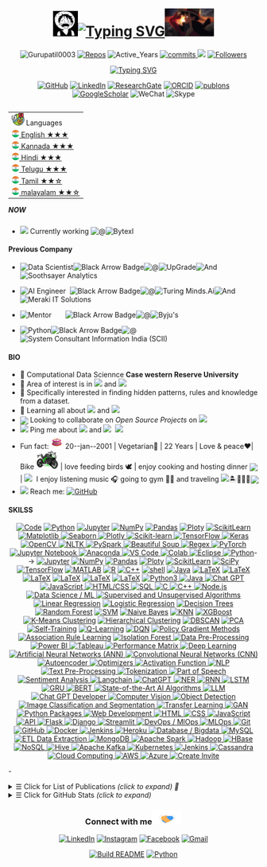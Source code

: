 <h1 align="center"> <img src="https://github.com/Gurupatil0003/Gurupatil0003/blob/main/de061af8b29c72b745e3fd3f5e16d4ab%20(1).png" width="50"/><a href="https://git.io/typing-svg"><a href="https://git.io/typing-svg"><img src="https://readme-typing-svg.demolab.com?font=Pacifico&size=26&pause=1000&random=false&width=435&lines=%22Koukai+sezu+ni+jinsei+o+ikiru+hitsuyou+ga+arimasu.%22" alt="Typing SVG" /></a><img src="https://github.com/Gurupatil0003/Gurupatil0003/blob/main/luffy-wano%20(1).gif" width="99"/></h1> 


<p align="center">  
<img src="https://komarev.com/ghpvc/?username=Gurupatil0003" alt="Gurupatil0003"/>       
<a href="https://github.com/Gurupatil0003?tab=repositories" target="_blank"><img src="https://badges.pufler.dev/repos/Gurupatil0003" alt="Repos"/></a>    
<img src="https://badges.pufler.dev/years/Gurupatil0003" alt="Active_Years"/>
    <a href="https://github.com/Gurupatil0003/Gurupatil0003" target="_blank"><img src="https://badges.pufler.dev/commits/monthly/Gurupatil0003&logoColor=white"" alt="commits"/>
    <a href="https://github.com/Gurupatil0003/pulse" alt="Activity"><img src="https://img.shields.io/github/commit-activity/m/Gurupatil0003/Gurupatil003" /></a>
    <a href="https://github.com/Gurupatil0003?tab=followers"><img alt="Followers" src="https://img.shields.io/github/followers/Gurupatil0003?color=4C1&logo=github"></a>
   <!-- <a href="https://github.com /Gurupatil0003/Gurupatil003" target="_blank"><img alt="Profile_Update" src="https://img.shields.io/github/last-commit/Gurupatil0003/Gurupatil003?label=Profile%20update&style=fflat-square">-->
    </a>
<!---<a href="https://github.com/Gurupatil0003" target="_blank"><img alt="Gurupatil0003" src="https://badges.pufler.dev/visits/Gurupatil0003/Gurupatil0003?logo=GitHub&label=visits&color=success&logoColor=white&style=flat-square"/></a>--1>
    <!---<img src="https://badges.pufler.dev/gists/Gurupatil0003" alt="Gurupatil0003"/>-->
    
</p>


<p align="center">
<a href="https://git.io/typing-svg"><img src="https://readme-typing-svg.demolab.com?font=Pacifico&size=30&pause=1000&random=false&width=435&lines=Konnichiwa+I'm+Guru+Patil++;3%2B+Years+Experience+As+a;Data+Scientist+and+AI+Developer" alt="Typing SVG" /></a></p>

</p>


<p align="center"> 
    <a href="https://github.com/Gurupatil0003" target="_blank"><img alt="GitHub" src="https://img.shields.io/badge/-@Gurupatil0003-181717?style=flat-square&logo=GitHub&logoColor=white"></a>
    <a href="https://www.linkedin.com/in/guranna-gouda-039870228/" target="_blank"><img alt="LinkedIn" src="https://img.shields.io/badge/-Guranna Gouda-0077B5?style=flat-square&logo=Linkedin&logoColor=white"></a>
    <a href="https://www.researchgate.net/profile/Guranna Gouda" target="_blank"><img alt="ResearchGate" src="https://img.shields.io/badge/-Guranna&#8208;Gouda-00CCBB?style=flat-square&logo=ResearchGate&logoColor=white"></a>
    <a href="https://orcid.org/0000-0002-7596-407X" target="_blank"><img alt="ORCID" src="https://img.shields.io/badge/-Guranna Gouda0000&#8208;0002&#8208;7596&#8208;407X-A6CE39?style=flat-square&logo=ORCID&logoColor=white"></a>
    <a href="https://github.com/Gurupatil0003" target="_blank"><img alt="publons" src="https://img.shields.io/badge/-Guranna Gouda-336699?style=flat-square&logo=PUBLONS&logoColor=white"></a>
    <a href="https://scholar.google.com/citations?user=Gurupatil003&hl=en" target="_blank"><img alt="GoogleScholar" src="https://img.shields.io/badge/-Guranna Gouda-4885ED?style=flat-square&logo=Google-Scholar&logoColor=white"></a>
    <img alt="WeChat" src="https://img.shields.io/badge/-Gurupatil0003-4C1?style=flat-square&logo=wechat&logoColor=white"></a>
    <img alt="Skype" src="https://img.shields.io/badge/Gurupatil0003-blue?flat-square&logo=skype&logoColor=white"></a>
     <!--<a href="https://scholar.google.com/citations?user=TV396CYAAAAJ&hl=en" target="_blank"><img alt="Portfolio" src="https://img.shields.io/badge/-portfolio-%23?colorB=orange&style=flat-square&logo=&logoColor=white"></a>-->
    <!--<a href="https://milaan9.github.io/" target="_blank"><img alt="Portfolio" src="https://img.shields.io/badge/portfolio-web-%23.svg?colorB=orange&style=flat&&logo=&logoColor=white%22"></a>-->
    <!--<img alt="WeChat" src="https://img.shields.io/static/v1?label=WeChat&message=milaanparmar9&color=7BB32E&logo=wechat"/>-->
    <!--<img alt="QQ" src="https://img.shields.io/badge/QQ -3086215265-0099ff?style=fflat-square&labelColor=FFD43B"></a>-->
    <!--<img alt="mobile" src="https://img.shields.io/badge/📱 -+8613756537093-white?style=fflat-square&labelColor=white"></a>-->
    <!--<a href="https://wa.me/+79041599690" target="_blank"><img alt="WhatssApp" src="https://img.shields.io/badge/WhatsApp-%25D366.svg?&style=flat-square&logo=whatsapp&logoColor=white"></a>-->

</p> 

<table align="right">
    <tr><td><img src="https://github.com/Gurupatil0003/Gurupatil0003/blob/main/3898082.svg" width="25"> Languages</a></td></tr>
    <tr><td><a href="README.md"><img src="https://github.com/Gurupatil0003/Gurupatil0003/blob/main/3909444.png" height="15"> English ★★★</a></td></tr>
    <tr><td><a href="README_pt.md"><img src="https://github.com/Gurupatil0003/Gurupatil0003/blob/main/3909444.png" height="15"> Kannada ★★★</a></td></tr>
    <tr><td><a href="README_pt.md"><img src="https://github.com/Gurupatil0003/Gurupatil0003/blob/main/3909444.png" height="15"> Hindi ★★★</a></td></tr>
    <tr><td><a href="README_pt.md"><img src="https://github.com/Gurupatil0003/Gurupatil0003/blob/main/3909444.png" height="15"> Telugu ★★★</a></td></tr>
    <tr><td><a href="README_pt.md"><img src="https://github.com/Gurupatil0003/Gurupatil0003/blob/main/3909444.png" height="15"> Tamil ★★☆</a></td></tr>
    <tr><td><a href="README_pt.md"><img src="https://github.com/Gurupatil0003/Gurupatil0003/blob/main/3909444.png" height="15"> malayalam ★★☆</a></td></tr>

</table>


##### NOW
- <img src="https://github.com/TheDudeThatCode/TheDudeThatCode/blob/master/Assets/Developer.gif" width="28"> Currently working <img alt="@" src="https://img.shields.io/badge/@-red?style=flat-square&logoColor=white"><img alt="Bytexl" src="https://img.shields.io/badge/Bytexl-3498DB?style=flat-square"> 

#### Previous Company
- <img alt="Data Scientist" src="https://img.shields.io/badge/-Data%20Scientist-4E4E4E?style=flat-square&logo=data&logoColor=white"><img alt="Black Arrow Badge" src="https://img.shields.io/badge/→-000000?style=flat-square"><img alt="@" src="https://img.shields.io/badge/@-red?style=flat-square&logoColor=white"><img alt="UpGrade" src="https://img.shields.io/badge/UpGrade-3498DB?style=flat-square"><img alt="And" src="https://img.shields.io/badge/And-black?style=flat-square&logoColor=white"><img alt="Soothsayer Analytics" src="https://img.shields.io/badge/-Soothsayer%20Analytics-3498DB?style=flat-square&logo=data&logoColor=white">

- <img alt="AI Engineer" src="https://img.shields.io/badge/-AI%20Engineer-3498DB?style=flat-square&logo=ai&logoColor=white">&nbsp;&nbsp;<img alt="Black Arrow Badge" src="https://img.shields.io/badge/→-000000?style=flat-square"><img alt="@" src="https://img.shields.io/badge/@-red?style=flat-square&logoColor=white"><img alt="Turing Minds.Ai" src="https://img.shields.io/badge/-Turing%20Minds.Ai-4DB6AC?style=flat-square&logo=ai&logoColor=white"><img alt="And" src="https://img.shields.io/badge/And-black?style=flat-square&logoColor=white"><img alt="Meraki IT Solutions" src="https://img.shields.io/badge/Meraki%20IT%20Solutions-3498DB?style=flat-square"> 

- <img alt="Mentor" src="https://img.shields.io/badge/Mentor-yellow?style=flat-square">&nbsp;&nbsp;&nbsp;&nbsp;&nbsp;&nbsp;&nbsp;<img alt="Black Arrow Badge" src="https://img.shields.io/badge/→-000000?style=flat-square"><img alt="@" src="https://img.shields.io/badge/@-red?style=flat-square&logoColor=white"><img alt="Byju's" src="https://img.shields.io/badge/Byju's-3498DB?style=flat-square"></a>

- <img alt="Python" src="https://img.shields.io/badge/Full_Stack_Python_Developer-Red?style=flat-square"><img alt="Black Arrow Badge" src="https://img.shields.io/badge/→-red?style=flat-square"><img alt="@" src="https://img.shields.io/badge/@-red?style=flat-square&logoColor=white"><img alt="System Consultant Information India (SCII)" src="https://img.shields.io/badge/System_Consultant_Information_India_(SCII)-red?style=flat-square">


#### BIO

- 🏢 Computational Data Sciennce **Case western Reserve University**
- 🔭 Area of interest is in <img src="https://img.shields.io/badge/Pattern Recognition-green"> and <img src="https://img.shields.io/badge/Anomaly Identification-red">
- 🎯 Specifically interested in finding hidden patterns, rules and knowledge from a dataset.
- 🌱 Learning all about <img src="https://img.shields.io/badge/Artificial Intelligence-brown"> and <img src="https://img.shields.io/badge/Cyber Security-008080">
- <img align ='center' width ='27' src='https://media.giphy.com/media/LnQjpWaON8nhr21vNW/giphy.gif'> Looking to collaborate on *Open Source Projects* on <img src="https://img.shields.io/badge/Machine Learning-blue">
- <img src="https://github.com/SP-XD/SP-XD/blob/main/images/message.gif?raw=true" width="25"/> Ping me about <img src="https://img.shields.io/badge/Data Mining-yellow"> and <img src="https://img.shields.io/badge/Data Visualization-purple">
&nbsp;<img src="https://github.com/SP-XD/SP-XD/blob/main/images/lightning.gif?raw=true" width="12"/>&nbsp;&nbsp;
- Fun fact: <img src="https://github.com/Mouneshgouda/Mouneshgouda/blob/main/1307b8153968f6e9ce1020db5bab41e7.gif" width="25"/> 20--jan--2001 | Vegetarian🌿 | 22 Years | Love & peace❤️| Bike <img src="https://github.com/Gurupatil0003/Gurupatil0003/blob/main/Motorcycle-Bike.png" width="45"/>
 | love feeding birds 🕊 | enjoy cooking and hosting dinner <img align ='center' width ='20' src='https://media2.giphy.com/media/UQDSBzfyiBKvgFcSTw/giphy.gif?cid=ecf05e47p3cd513axbek3f56ti3jzizq8hincw20jauyyfyw&rid=giphy.gif'> |
 <img src="https://emojis.slackmojis.com/emojis/images/1621024394/39092/cat-roll.gif?1621024394" width="20" />&nbsp; I enjoy listening music 🎧 going to gym 🏋️‍♂️  and traveling <img src="https://media.giphy.com/media/VgCDAzcKvsR6OM0uWg/giphy.gif" width="30">🏝️🗻🌄🗿<img align ='center' width ='20' src="https://github.com/TheDudeThatCode/TheDudeThatCode/blob/master/Assets/Earth.gif" width="18">
- <img src="https://github.com/SP-XD/SP-XD/blob/main/images/letterbox.gif?raw=true" width="25"/> Reach me: <a href="mailto:gurupatil327@gmail.com" target="_blank"><img alt="GitHub" src="https://img.shields.io/badge/-gurupatil327@gmail.com-c14438?style=flat-square&logo=Gmail&logoColor=white"></a>


#### SKILSS

<p align="center">
    <a href="https://github.com/Gurupatil0003?tab=repositories" target="_blank"><img alt="Code" src="https://img.shields.io/badge/-code-000000?style=flat-square&logo=Plex&logoColor=white"></a>
    <a href="https://github.com/Gurupatil0003?tab=repositories&language=python" target="_blank"><img alt="Python" src="https://img.shields.io/badge/Python-FFD43B?style=flat-square&logo=python&logoColor=darkgreen"></a>
    <!--<a href="https://github.com/milaan9?tab=repositories&language=python" target="_blank"><img alt="Python" src="https://img.shields.io/badge/Python-★★★-lightgrey?style=flat-square&labelColor=FFD43B&logo=python&logoColor=darkgreen"></a>-->
    <a href="https://github.com/Gurupatil0003?tab=repositories&language=Jupyter Notebook" target="_blank"><img alt="Jupyter" src="https://img.shields.io/badge/Jupyter-F37626.svg?&style=flat-square&logo=Jupyter&logoColor=white"></a>
    <a href="https://github.com/Mouneshgouda" target="_blank"><img alt="NumPy" src="https://img.shields.io/badge/Numpy-777BB4?style=flat-square&logo=numpy&logoColor=white"></a>
    <a href="https://github.com/Gurupatil0003/10_Python_Pandas_Module" target="_blank"><img alt="Pandas" src="https://img.shields.io/badge/Pandas-2C2D72?style=flat-square&logo=pandas&logoColor=white"></a>
    <a href="https://github.com/Gurupatil0003/11_Python_Matplotlib_Module" target="_blank"><img alt="Ploty" src="https://img.shields.io/badge/Plotly-%233F4F75?style=flat-square&logo=plotly&logoColor=white"></a>
    <a href="https://github.com/Gurupatil0003/Python_Decision_Tree_and_Random_Forest" target="_blank"><img alt="ScikitLearn" src="https://img.shields.io/badge/scikit_learn-F7931E?style=flat-square&logo=scikit-learn&logoColor=white"></a>

<!-- Example for Matplotlib -->
<a href="https://github.com/Gurupatil0003" target="_blank">
<img alt="Matplotlib" src="https://img.shields.io/badge/-Matplotlib-11557C?style=flat-square&logo=matplotlib&logoColor=white">
</a>

<!-- Example for Seaborn -->
<a href="https://github.com/Gurupatil0003" target="_blank"> 
<img alt="Seaborn" src="https://img.shields.io/badge/-Seaborn-4EABD1?style=flat-square&logo=seaborn&logoColor=white">
</a>

<!-- Example for Plotly -->
<a href="https://github.com/Gurupatil0003" target="_blank">
<img alt="Plotly" src="https://img.shields.io/badge/-Plotly-3F4F75?style=flat-square&logo=plotly&logoColor=white">
</a>

<!-- Example for Scikit-learn -->
<a href="https://github.com/Gurupatil0003" target="_blank">
<img alt="Scikit-learn" src="https://img.shields.io/badge/-Scikit%20Learn-F7931E?style=flat-square&logo=scikit-learn&logoColor=white">
</a>

<!-- Example for TensorFlow -->
<a href="#" target="_blank">
<img alt="TensorFlow" src="https://img.shields.io/badge/-TensorFlow-FF6F61?style=flat-square&logo=tensorflow&logoColor=white">
</a>

<!-- Example for Keras -->
<a href="https://github.com/Gurupatil0003" target="_blank">
<img alt="Keras" src="https://img.shields.io/badge/-Keras-D00000?style=flat-square&logo=keras&logoColor=white">
</a>

<!-- Example for OpenCV -->
<a href="https://github.com/Gurupatil0003" target="_blank">
<img alt="OpenCV" src="https://img.shields.io/badge/-OpenCV-5C3EE8?style=flat-square&logo=opencv&logoColor=white">
</a>


<!-- Example for NLTK -->
<a href="https://github.com/Gurupatil0003" target="_blank">
<img alt="NLTK" src="https://img.shields.io/badge/-NLTK-4E4E4E?style=flat-square&logo=nltk&logoColor=white">
</a>

<!-- Example for PySpark -->
<a href="https://github.com/Gurupatil0003" target="_blank">
<img alt="PySpark" src="https://img.shields.io/badge/-PySpark-E25A1C?style=flat-square&logo=apache-spark&logoColor=white">
</a>

<!-- Example for Beautiful Soup -->
<a href="https://github.com/Gurupatil0003" target="_blank">
  <img alt="Beautiful Soup" src="https://img.shields.io/badge/-Beautiful%20Soup-4E4E4E?style=flat-square&logo=python&logoColor=white">
</a>

<!-- Example for Regex -->
<a href="https://github.com/Gurupatil0003" target="_blank">
  <img alt="Regex" src="https://img.shields.io/badge/-Regex-4E4E4E?style=flat-square&logo=python&logoColor=white">
</a>

<!-- Example for PyTorch -->
<a href="https://github.com/Gurupatil0003" target="_blank">
  <img alt="PyTorch" src="https://img.shields.io/badge/-PyTorch-EE4C2C?style=flat-square&logo=pytorch&logoColor=white">
</a>

<!-- Example for Jupyter Notebook -->
<a href="https://github.com/Gurupatil0003" target="_blank">
  <img alt="Jupyter Notebook" src="https://img.shields.io/badge/-Jupyter%20Notebook-F37626?style=flat-square&logo=jupyter&logoColor=white">
</a>

<!-- Example for Anaconda -->
<a href="https://github.com/Gurupatil0003" target="_blank">
  <img alt="Anaconda" src="https://img.shields.io/badge/-Anaconda-44A833?style=flat-square&logo=anaconda&logoColor=white">
</a>

<!-- Example for VS Code -->
<a href="https://github.com/Gurupatil0003" target="_blank">
  <img alt="VS Code" src="https://img.shields.io/badge/-VS%20Code-007ACC?style=flat-square&logo=visual%20studio%20code&logoColor=white">
</a>

<!-- Example for Colab -->
<a href="https://github.com/Gurupatil0003" target="_blank">
  <img alt="Colab" src="https://img.shields.io/badge/-Colab-F9AB00?style=flat-square&logo=google%20colab&logoColor=white">
</a>

<!-- Example for Eclipse -->
<a href="https://github.com/Gurupatil0003" target="_blank">
  <img alt="Eclipse" src="https://img.shields.io/badge/-Eclipse-2C3E50?style=flat-square&logo=eclipse&logoColor=white">
</a>
<a href="https://github.com/Gurupatil0003" target="_blank"><img alt="Python" src="https://img.shields.io/badge/Python-★★★-lightgrey?style=flat-square&labelColor=FFD43B&logo=python&logoColor=darkgreen"></a>-->
    <a href="https://github.com/Gurupatil0003?tab=repositories&language=Jupyter Notebook" target="_blank"><img alt="Jupyter" src="https://img.shields.io/badge/Jupyter-F37626.svg?&style=flat-square&logo=Jupyter&logoColor=white"></a>
    <a href="https://github.com/Gurupatil0003" target="_blank"><img alt="NumPy" src="https://img.shields.io/badge/Numpy-777BB4?style=flat-square&logo=numpy&logoColor=white"></a>
    <a href="https://github.com/Gurupatil0003/10_Python_Pandas_Module" target="_blank"><img alt="Pandas" src="https://img.shields.io/badge/Pandas-2C2D72?style=flat-square&logo=pandas&logoColor=white"></a>
    <a href="https://github.com/Gurupatil0003/11_Python_Matplotlib_Module" target="_blank"><img alt="Ploty" src="https://img.shields.io/badge/Plotly-%233F4F75?style=flat-square&logo=plotly&logoColor=white"></a>
    <a href="https://github.com/Gurupatil0003/Python_Decision_Tree_and_Random_Forest" target="_blank"><img alt="ScikitLearn" src="https://img.shields.io/badge/scikit_learn-F7931E?style=flat-square&logo=scikit-learn&logoColor=white"></a>
    <a href="https://github.com/Gurupatil0003/93_Python_Data_Analytics_Projects" target="_blank"><img alt="SciPy" src="https://img.shields.io/badge/SciPy-%230C55A5?style=flat-square&logo=scipy&logoColor=white"></a>
    <a href="https://github.com/Gurupatil0003/93_Python_Data_Analytics_Projects" target="_blank"><img alt="TensorFlow" src="https://img.shields.io/badge/TensorFlow-FF6F00?style=flat-square&logo=TensorFlow&logoColor=white"></a>    
    <a href="https://github.com/Gurupatil0003?tab=repositories&language=matlab" target="_blank"><img alt="MATLAB" src="https://img.shields.io/badge/-MATLAB-fb4f14?style=flat-square&logo=Mathworks&logoColor=white"></a>
    <a href="https://github.com/Gurupatil0003?tab=repositories&language=r" target="_blank"><img alt="R" src="https://img.shields.io/badge/-R-276DC3?style=flat-square&logo=R&logoColor=white"></a>
    <a href="https://github.com/Gurupatil0003?tab=repositories&language=c%2B%2B" target="_blank"><img alt="C++" src="https://img.shields.io/badge/-C%2B%2B-00599C?style=flat-square&logo=C%2B%2B&logoColor=white"></a>
    <a href="https://github.com/Gurupatil0003?tab=repositories&language=shell" target="_blank"><img alt="shell" src="https://img.shields.io/badge/-shell-5391FE?style=flat-square&logo=PowerShell&logoColor=white"></a>   
    <a href="https://github.com/Gurupatil0003?tab=repositories&language=TeX" target="_blank"><img alt="Java" src="https://img.shields.io/badge/-LaTeX-008080?style=flat-square&logo=LaTeX&logoColor=white"></a>
    <a href="https://github.com/Gurupatil0003?tab=repositories&language=TeX" target="_blank"><img alt="LaTeX" src="https://img.shields.io/badge/Hadoop-%232A73CC?style=flat-square&logo=apache-hadoop&logoColor=white"></a>
    <a href="https://github.com/Gurupatil0003?tab=repositories&language=TeX" target="_blank"><img alt="LaTeX" src="https://img.shields.io/badge/Spark-%23E25A1C?style=flat-square&logo=apache-spark&logoColor=white"></a>
    <a href="https://github.com/Gurupatil0003?tab=repositories&language=TeX" target="_blank"><img alt="LaTeX" src="https://img.shields.io/badge/JavaScript-%23323330?style=flat-square&logo=javascript&logoColor=F7DF1E"></a>
    <a href="https://github.com/Gurupatil0003?tab=repositories&language=TeX" target="_blank"><img alt="LaTeX" src="https://img.shields.io/badge/CV-%233776AB?style=flat-square&logo=computer-vision&logoColor=white"></a>
    <a href="https://github.com/Gurupatil0003?tab=repositories&language=TeX" target="_blank"><img alt="LaTeX" src="https://img.shields.io/badge/LSTM-%23FF6F61?style=flat-square&logo=lstm&logoColor=white"></a>
    <a href="https://github.com/Gurupatil0003?tab=repositories&language=TeX" target="_blank"><img alt="LaTeX" src="https://img.shields.io/badge/LLM-%2344BFC8?style=flat-square&logo=llm&logoColor=white"></a>
    <!-- Example for Python3 -->
<a href="https://github.com/Gurupatil0003?tab=repositories&language=python" target="_blank">
  <img alt="Python3" src="https://img.shields.io/badge/-Python3-3776AB?style=flat-square&logo=python&logoColor=white">
</a>

<!-- Example for Java -->
<a href="https://github.com/Gurupatil0003?tab=repositories&language=java" target="_blank">
  <img alt="Java" src="https://img.shields.io/badge/-Java-007396?style=flat-square&logo=java&logoColor=white">
</a>

<!-- Repeat the structure for other technologies and skills -->

<!-- Example for Chat GPT -->
<a href="https://github.com/Gurupatil0003?tab=repositories&language=python" target="_blank">
  <img alt="Chat GPT" src="https://img.shields.io/badge/-Chat%20GPT-4DB6AC?style=flat-square&logo=python&logoColor=white">
</a>

<!-- Example for JavaScript -->
<a href="https://github.com/Gurupatil0003?tab=repositories&language=javascript" target="_blank">
  <img alt="JavaScript" src="https://img.shields.io/badge/-JavaScript-F7DF1E?style=flat-square&logo=javascript&logoColor=black">
</a>

<!-- Example for HTML/CSS -->
<a href="https://github.com/Gurupatil0003?tab=repositories&language=html" target="_blank">
  <img alt="HTML/CSS" src="https://img.shields.io/badge/-HTML%2FCSS-E34F26?style=flat-square&logo=html5&logoColor=white">
</a>

<!-- Example for SQL -->
<a href="https://github.com/Gurupatil0003?tab=repositories&language=sql" target="_blank">
  <img alt="SQL" src="https://img.shields.io/badge/-SQL-4479A1?style=flat-square&logo=postgresql&logoColor=white">
</a>

<!-- Repeat the structure for other technologies and skills -->

<!-- Example for C -->
<a href="https://github.com/Gurupatil0003?tab=repositories&language=c" target="_blank">
  <img alt="C" src="https://img.shields.io/badge/-C-A8B9CC?style=flat-square&logo=c&logoColor=black">
</a>

<!-- Example for C++ -->
<a href="https://github.com/Gurupatil0003?tab=repositories&language=cpp" target="_blank">
  <img alt="C++" src="https://img.shields.io/badge/-C++-00599C?style=flat-square&logo=cplusplus&logoColor=white">
</a>

<!-- Example for Node.js -->
<a href="https://github.com/Gurupatil0003?tab=repositories&language=nodejs" target="_blank">
  <img alt="Node.js" src="https://img.shields.io/badge/-Node.js-339933?style=flat-square&logo=node.js&logoColor=white">
</a>

<!-- Example for Data Science / Machine Learning -->
<a href="#" target="_blank">
  <img alt="Data Science / ML" src="https://img.shields.io/badge/-Data%20Science%20%2F%20ML-3498DB?style=flat-square&logo=python&logoColor=white">
</a>
<!-- Example for Supervised and Unsupervised Algorithms -->
<a href="#" target="_blank">
  <img alt="Supervised and Unsupervised Algorithms" src="https://img.shields.io/badge/-Supervised%20and%20Unsupervised%20Algorithms-4DB6AC?style=flat-square&logo=machine%20learning&logoColor=white">
</a>
<a href="#" target="_blank"><img alt="Linear Regression" src="https://img.shields.io/badge/-Linear%20Regression-3498DB?style=flat-square&logo=python&logoColor=white"></a>
<a href="#" target="_blank"><img alt="Logistic Regression" src="https://img.shields.io/badge/-Logistic%20Regression-4DB6AC?style=flat-square&logo=python&logoColor=white"></a>
<a href="#" target="_blank"><img alt="Decision Trees" src="https://img.shields.io/badge/-Decision%20Trees-2ECC71?style=flat-square&logo=python&logoColor=white"></a>
<a href="#" target="_blank"><img alt="Random Forest" src="https://img.shields.io/badge/-Random%20Forest-27AE60?style=flat-square&logo=python&logoColor=white"></a>
<a href="#" target="_blank"><img alt="SVM" src="https://img.shields.io/badge/-SVM-F39C12?style=flat-square&logo=python&logoColor=white"></a>
<a href="#" target="_blank"><img alt="Naive Bayes" src="https://img.shields.io/badge/-Naive%20Bayes-F7DC6F?style=flat-square&logo=python&logoColor=black"></a>
<a href="#" target="_blank"><img alt="KNN" src="https://img.shields.io/badge/-KNN-884EA0?style=flat-square&logo=python&logoColor=white"></a>
<a href="#" target="_blank"><img alt="XGBoost" src="https://img.shields.io/badge/-XGBoost-6A1B9A?style=flat-square&logo=xgboost&logoColor=white"></a>
<a href="#" target="_blank"><img alt="K-Means Clustering" src="https://img.shields.io/badge/-K--Means%20Clustering-3498DB?style=flat-square&logo=python&logoColor=white"></a>
<a href="#" target="_blank"><img alt="Hierarchical Clustering" src="https://img.shields.io/badge/-Hierarchical%20Clustering-2ECC71?style=flat-square&logo=python&logoColor=white"></a>
<a href="#" target="_blank"><img alt="DBSCAN" src="https://img.shields.io/badge/-DBSCAN-27AE60?style=flat-square&logo=python&logoColor=white"></a>
<a href="#" target="_blank"><img alt="PCA" src="https://img.shields.io/badge/-PCA-F39C12?style=flat-square&logo=python&logoColor=white"></a>
<a href="#" target="_blank"><img alt="Self-Training" src="https://img.shields.io/badge/-Self--Training-6A1B9A?style=flat-square&logo=python&logoColor=white"></a>
<a href="#" target="_blank"><img alt="Q-Learning" src="https://img.shields.io/badge/-Q--Learning-2ECC71?style=flat-square&logo=python&logoColor=white"></a>
<a href="#" target="_blank"><img alt="DQN" src="https://img.shields.io/badge/-DQN-27AE60?style=flat-square&logo=python&logoColor=white"></a>
<a href="#" target="_blank"><img alt="Policy Gradient Methods" src="https://img.shields.io/badge/-Policy%20Gradient%20Methods-F39C12?style=flat-square&logo=python&logoColor=white"></a>
<a href="#" target="_blank"><img alt="Association Rule Learning" src="https://img.shields.io/badge/-Association%20Rule%20Learning-884EA0?style=flat-square&logo=python&logoColor=white"></a>
<a href="#" target="_blank"><img alt="Isolation Forest" src="https://img.shields.io/badge/-Isolation%20Forest-6A1B9A?style=flat-square&logo=python&logoColor=white"></


<!-- Example for Data Pre-Processing -->
<a href="#" target="_blank">
  <img alt="Data Pre-Processing" src="https://img.shields.io/badge/-Data%20Pre%20Processing-3498DB?style=flat-square&logo=data&logoColor=white">
</a>
<!-- Example for Power BI -->
<a href="#" target="_blank">
  <img alt="Power BI" src="https://img.shields.io/badge/-Power%20BI-F2C811?style=flat-square&logo=power-bi&logoColor=black">
</a>
<!-- Example for Tableau -->
<a href="#" target="_blank">
  <img alt="Tableau" src="https://img.shields.io/badge/-Tableau-E97627?style=flat-square&logo=tableau&logoColor=white">
</a>

<!-- Example for Performance Matrix -->
<a href="#" target="_blank">
  <img alt="Performance Matrix" src="https://img.shields.io/badge/-Performance%20Matrix-2C3E50?style=flat-square&logo=performance&logoColor=white">
</a>

<!-- Example for Deep Learning -->
<a href="#" target="_blank">
  <img alt="Deep Learning" src="https://img.shields.io/badge/-Deep%20Learning-FF6F61?style=flat-square&logo=python&logoColor=white">
</a>
<!-- Example for Artificial Neural Networks (ANN) -->
<a href="#" target="_blank">
  <img alt="Artificial Neural Networks (ANN)" src="https://img.shields.io/badge/-ANN-FF6F61?style=flat-square&logo=neural%20network&logoColor=white">
</a>

<!-- Example for Convolutional Neural Networks (CNN) -->
<a href="#" target="_blank">
  <img alt="Convolutional Neural Networks (CNN)" src="https://img.shields.io/badge/-CNN-3498DB?style=flat-square&logo=neural%20network&logoColor=white">
</a>

<!-- Example for Autoencoder -->
<a href="#" target="_blank">
  <img alt="Autoencoder" src="https://img.shields.io/badge/-Autoencoder-2C3E50?style=flat-square&logo=neural%20network&logoColor=white">
</a>

<!-- Example for Optimizers -->
<a href="#" target="_blank">
  <img alt="Optimizers" src="https://img.shields.io/badge/-Optimizers-4DB6AC?style=flat-square&logo=neural%20network&logoColor=white">
</a>

<!-- Example for Activation Function -->
<a href="#" target="_blank">
  <img alt="Activation Function" src="https://img.shields.io/badge/-Activation%20Function-F7DF1E?style=flat-square&logo=neural%20network&logoColor=black">
</a>

<!-- Repeat the structure for the remaining technologies and skills -->

<!-- Example for NLP -->
<a href="#" target="_blank">
  <img alt="NLP" src="https://img.shields.io/badge/-NLP-4DB6AC?style=flat-square&logo=natural%20language%20processing&logoColor=white">
</a>
<!-- Example for Text Pre-Processing -->
<a href="#" target="_blank">
  <img alt="Text Pre-Processing" src="https://img.shields.io/badge/-Text%20Pre%20Processing-3498DB?style=flat-square&logo=nlp&logoColor=white">
</a>

<!-- Example for Tokenization -->
<a href="#" target="_blank">
  <img alt="Tokenization" src="https://img.shields.io/badge/-Tokenization-2C3E50?style=flat-square&logo=nlp&logoColor=white">
</a>

<!-- Example for Part of Speech -->
<a href="#" target="_blank">
  <img alt="Part of Speech" src="https://img.shields.io/badge/-Part%20of%20Speech-4DB6AC?style=flat-square&logo=nlp&logoColor=white">
</a>

<!-- Example for Sentiment Analysis -->
<a href="#" target="_blank">
  <img alt="Sentiment Analysis" src="https://img.shields.io/badge/-Sentiment%20Analysis-F7DC6F?style=flat-square&logo=nlp&logoColor=black">
</a>

<!-- Example for Langchain -->
<a href="#" target="_blank">
  <img alt="Langchain" src="https://img.shields.io/badge/-Langchain-3498DB?style=flat-square&logo=nlp&logoColor=white">
</a>

<!-- Example for ChatGPT -->
<a href="#" target="_blank">
  <img alt="ChatGPT" src="https://img.shields.io/badge/-ChatGPT-3498DB?style=flat-square&logo=nlp&logoColor=white">
</a>

<!-- Example for Named Entity Recognition (NER) -->
<a href="#" target="_blank">
  <img alt="NER" src="https://img.shields.io/badge/-NER-2C3E50?style=flat-square&logo=nlp&logoColor=white">
</a>

<!-- Example for Recurrent Neural Network (RNN) -->
<a href="#" target="_blank">
  <img alt="RNN" src="https://img.shields.io/badge/-RNN-4DB6AC?style=flat-square&logo=neural%20network&logoColor=white">
</a>

<!-- Example for Long Short-Term Memory (LSTM) -->
<a href="#" target="_blank">
  <img alt="LSTM" src="https://img.shields.io/badge/-LSTM-3498DB?style=flat-square&logo=neural%20network&logoColor=white">
</a>

<!-- Example for Gated Recurrent Unit (GRU) -->
<a href="#" target="_blank">
  <img alt="GRU" src="https://img.shields.io/badge/-GRU-2C3E50?style=flat-square&logo=neural%20network&logoColor=white">
</a>

<!-- Example for BERT -->
<a href="#" target="_blank">
  <img alt="BERT" src="https://img.shields.io/badge/-BERT-4DB6AC?style=flat-square&logo=nlp&logoColor=white">
</a>

<!-- Example for State-of-the-Art AI Algorithms -->
<a href="#" target="_blank">
  <img alt="State-of-the-Art AI Algorithms" src="https://img.shields.io/badge/-State%20of%20the%20Art%20AI%20Algorithms-F7DC6F?style=flat-square&logo=nlp&logoColor=black">
</a>

<!-- Example for LLM (Large Language Model) -->
<a href="#" target="_blank">
  <img alt="LLM" src="https://img.shields.io/badge/-LLM-3498DB?style=flat-square&logo=nlp&logoColor=white">
</a>

<!-- Example for Chat GPT Developer -->
<a href="#" target="_blank">
  <img alt="Chat GPT Developer" src="https://img.shields.io/badge/-Chat%20GPT%20Developer-2C3E50?style=flat-square&logo=nlp&logoColor=white">
</a>



<!-- Example for Computer Vision -->
<a href="#" target="_blank">
  <img alt="Computer Vision" src="https://img.shields.io/badge/-Computer%20Vision-2C3E50?style=flat-square&logo=opencv&logoColor=white">
</a>
<!-- Example for Object Detection -->
<a href="#" target="_blank">
  <img alt="Object Detection" src="https://img.shields.io/badge/-Object%20Detection-E74C3C?style=flat-square&logo=computer%20vision&logoColor=white">
</a>

<!-- Example for Image Classification and Segmentation -->
<a href="#" target="_blank">
  <img alt="Image Classification and Segmentation" src="https://img.shields.io/badge/-Image%20Classification%20and%20Segmentation-3498DB?style=flat-square&logo=computer%20vision&logoColor=white">
</a>

<!-- Example for Transfer Learning -->
<a href="#" target="_blank">
  <img alt="Transfer Learning" src="https://img.shields.io/badge/-Transfer%20Learning-2C3E50?style=flat-square&logo=computer%20vision&logoColor=white">
</a>

<!-- Example for Generative Adversarial Networks (GAN) -->
<a href="#" target="_blank">
  <img alt="GAN" src="https://img.shields.io/badge/-GAN-F7DC6F?style=flat-square&logo=computer%20vision&logoColor=black">
</a>

<!-- Repeat the structure for the remaining technologies and skills -->
<!-- Example for Python Packages -->
<a href="#" target="_blank">
  <img alt="Python Packages" src="https://img.shields.io/badge/-Python%20Packages-3776AB?style=flat-square&logo=python&logoColor=white">
</a>

<!-- Example for Web Development -->
<a href="#" target="_blank">
  <img alt="Web Development" src="https://img.shields.io/badge/-Web%20Development-3498DB?style=flat-square&logo=html5&logoColor=white">
</a>
<!-- Example for HTML -->
<a href="#" target="_blank">
  <img alt="HTML" src="https://img.shields.io/badge/-HTML-E34F26?style=flat-square&logo=html5&logoColor=white">
</a>

<!-- Example for CSS -->
<a href="#" target="_blank">
  <img alt="CSS" src="https://img.shields.io/badge/-CSS-1572B6?style=flat-square&logo=css3&logoColor=white">
</a>

<!-- Example for JavaScript -->
<a href="#" target="_blank">
  <img alt="JavaScript" src="https://img.shields.io/badge/-JavaScript-F7DF1E?style=flat-square&logo=javascript&logoColor=black">
</a>
<!-- Example for API -->
<a href="#" target="_blank">
  <img alt="API" src="https://img.shields.io/badge/-API-009688?style=flat-square&logo=api&logoColor=white">
</a>

<!-- Example for Flask -->
<a href="#" target="_blank">
  <img alt="Flask" src="https://img.shields.io/badge/-Flask-000000?style=flat-square&logo=flask&logoColor=white">
</a>

<!-- Example for Django -->
<a href="#" target="_blank">
  <img alt="Django" src="https://img.shields.io/badge/-Django-092E20?style=flat-square&logo=django&logoColor=white">
</a>

<!-- Example for Streamlit -->
<a href="#" target="_blank">
  <img alt="Streamlit" src="https://img.shields.io/badge/-Streamlit-FF4E00?style=flat-square&logo=streamlit&logoColor=white">
</a>

<!-- Example for DevOps and MlOps -->
<a href="#" target="_blank">
  <img alt="DevOps / MlOps" src="https://img.shields.io/badge/-DevOps%20%2F%20MlOps-2C3E50?style=flat-square&logo=devops&logoColor=white">
</a>
<!-- Example for MLOps -->
<a href="#" target="_blank">
  <img alt="MLOps" src="https://img.shields.io/badge/-MLOps-FF6F61?style=flat-square&logo=machine%20learning&logoColor=white">
</a>

<!-- Example for Git -->
<a href="#" target="_blank">
  <img alt="Git" src="https://img.shields.io/badge/-Git-F05032?style=flat-square&logo=git&logoColor=white">
</a>

<!-- Example for GitHub -->
<a href="#" target="_blank">
  <img alt="GitHub" src="https://img.shields.io/badge/-GitHub-181717?style=flat-square&logo=github&logoColor=white">
</a>

<!-- Example for Docker -->
<a href="#" target="_blank">
  <img alt="Docker" src="https://img.shields.io/badge/-Docker-2496ED?style=flat-square&logo=docker&logoColor=white">
</a>

<!-- Example for Jenkins -->
<a href="#" target="_blank">
  <img alt="Jenkins" src="https://img.shields.io/badge/-Jenkins-D24939?style=flat-square&logo=jenkins&logoColor=white">
</a>

<!-- Example for Heroku -->
<a href="#" target="_blank">
  <img alt="Heroku" src="https://img.shields.io/badge/-Heroku-430098?style=flat-square&logo=heroku&logoColor=white">
</a>

<!-- Repeat the structure for the remaining technologies and skills -->

<!-- Example for Database and Bigdata -->
<a href="#" target="_blank">
  <img alt="Database / Bigdata" src="https://img.shields.io/badge/-Database%20%2F%20Bigdata-3498DB?style=flat-square&logo=database&logoColor=white">
</a>
<!-- Example for MySQL -->
<a href="#" target="_blank">
  <img alt="MySQL" src="https://img.shields.io/badge/-MySQL-4479A1?style=flat-square&logo=mysql&logoColor=white">
</a>

<!-- Example for ETL Data Extraction -->
<a href="#" target="_blank">
  <img alt="ETL Data Extraction" src="https://img.shields.io/badge/-ETL%20Data%20Extraction-76C7C0?style=flat-square&logo=etl&logoColor=white">
</a>

<!-- Example for MongoDB -->
<a href="#" target="_blank">
  <img alt="MongoDB" src="https://img.shields.io/badge/-MongoDB-47A248?style=flat-square&logo=mongodb&logoColor=white">
</a>

<!-- Example for Apache Spark -->
<a href="#" target="_blank">
  <img alt="Apache Spark" src="https://img.shields.io/badge/-Apache%20Spark-E25A1C?style=flat-square&logo=apache-spark&logoColor=white">
</a>

<!-- Example for Hadoop -->
<a href="#" target="_blank">
  <img alt="Hadoop" src="https://img.shields.io/badge/-Hadoop-FF652F?style=flat-square&logo=hadoop&logoColor=white">
</a>

<!-- Example for HBase -->
<a href="#" target="_blank">
  <img alt="HBase" src="https://img.shields.io/badge/-HBase-2C3E50?style=flat-square&logo=hbase&logoColor=white">
</a>

<!-- Example for NoSQL -->
<a href="#" target="_blank">
  <img alt="NoSQL" src="https://img.shields.io/badge/-NoSQL-4DB6AC?style=flat-square&logo=nosql&logoColor=white">
</a>

<!-- Example for Hive -->
<a href="#" target="_blank">
  <img alt="Hive" src="https://img.shields.io/badge/-Hive-FDE74C?style=flat-square&logo=hive&logoColor=white">
</a>

<!-- Example for Apache Kafka -->
<a href="#" target="_blank">
  <img alt="Apache Kafka" src="https://img.shields.io/badge/-Apache%20Kafka-231F20?style=flat-square&logo=apache-kafka&logoColor=white">
</a>
<!-- Example for Kubernetes -->
<a href="https://kubernetes.io/" target="_blank">
  <img alt="Kubernetes" src="https://img.shields.io/badge/-Kubernetes-326CE5?style=flat-square&logo=kubernetes&logoColor=white">
</a>
<!-- Example for Jenkins -->
<a href="https://www.jenkins.io/" target="_blank">
  <img alt="Jenkins" src="https://img.shields.io/badge/-Jenkins-D24939?style=flat-square&logo=jenkins&logoColor=white">
</a>
<!-- Example for Cassandra -->
<a href="https://cassandra.apache.org/" target="_blank">
  <img alt="Cassandra" src="https://img.shields.io/badge/-Cassandra-1287B1?style=flat-square&logo=apache-cassandra&logoColor=white">
</a>

<!-- Example for Cloud Computing Technology -->
<a href="#" target="_blank">
  <img alt="Cloud Computing" src="https://img.shields.io/badge/-Cloud%20Computing-3498DB?style=flat-square&logo=cloud&logoColor=white">
</a>

<!-- Example for AWS -->
<a href="#" target="_blank">
  <img alt="AWS" src="https://img.shields.io/badge/-AWS-232F3E?style=flat-square&logo=amazon-aws&logoColor=white">
</a>

<!-- Example for Azure -->
<a href="#" target="_blank">
  <img alt="Azure" src="https://img.shields.io/badge/-Azure-0078D4?style=flat-square&logo=microsoft-azure&logoColor=white">
</a>




<!-- Example for Create Invite -->
<a href="#" target="_blank">
  <img alt="Create Invite" src="https://img.shields.io/badge/Create%20Invite-%237289DA?style=flat-square&logo=discord&logoColor=white">
</a>

</p>
<p>
    -<!--https://github.com/alexandresanlim/Badges4-README.md-Profile-->
</p>

<details>
<summary><samp>&#9776;</samp> Click for List of Publications <i>(click to expand) 🔗 </i> </summary>
<br>  
    
📜Journal Articles
     
|No|   Title   |    DOI    |  Journal  |
|--|-----------|-----------|-----------|
|01| [*An Improved Integrated Clustering Learning Strategy Based on Three-Stage Affinity Propagation Algorithm with Density Peak Optimization Theory (2021)*](https://doi.org/10.1155/2021/6666619) |   <a href="https://doi.org/10.1155/2021/6666619" target="_blank"><img alt="DOI" width ='700px' src="https://img.shields.io/badge/DOI:-10.1155/2021/6666619-0099ff?style=fflat-square&labelColor=FFD43B"></a> | **[Complexity](https://www.hindawi.com/journals/complexity)** |
|02| [*Stock price forecasting based on LLE-BP neural network model (2020)*](https://doi.org/10.1016/j.physa.2020.124197) |   <a href="https://doi.org/10.1016/j.physa.2020.124197" target="_blank"><img alt="DOI" width ='700px' src="https://img.shields.io/badge/DOI:-10.1016/j.physa.2020.124197-0099ff?style=fflat-square&labelColor=FFD43B"></a> | **[Physica A: Statistical Mechanics and its Applications](https://www.sciencedirect.com/journal/physica-a-statistical-mechanics-and-its-applications)** |    
|03| [*REDPC: A residual error-based density peak clustering algorithm (2019)*](https://doi.org/10.1016/j.neucom.2018.06.087) |   <a href="https://doi.org/10.1016/j.neucom.2018.06.087" target="_blank"><img alt="DOI" width ='700px' src="https://img.shields.io/badge/DOI:-10.1016/j.neucom.2018.06.087-0099ff?style=fflat-square&labelColor=FFD43B"></a> | **[Neurocomputing](https://www.sciencedirect.com/journal/neurocomputing)** |     
|04| [*A Novel Density Peaks Clustering Halo Node Assignment Method based on K-Nearest Neighbor Theory (2019)*](https://doi.org/10.1109/access.2019.2957242) |   <a href="https://doi.org/10.1109/access.2019.2957242" target="_blank"><img alt="DOI" width ='700px' src="https://img.shields.io/badge/DOI:-10.1109/access.2019.2957242-0099ff?style=fflat-square&labelColor=FFD43B"></a> | **[IEEE Access](https://ieeeaccess.ieee.org/)** |
|05| [*FREDPC: A Feasible Residual Error-Based Density Peak Clustering Algorithm With the Fragment Merging Strategy (2019)*](https://doi.org/10.1109/access.2019.2926579) |   <a href="https://doi.org/10.1109/access.2019.2926579" target="_blank"><img alt="DOI" width ='700px' src="https://img.shields.io/badge/DOI:-10.1109/access.2019.2926579-0099ff?style=fflat-square&labelColor=FFD43B"></a> | **[IEEE Access](https://ieeeaccess.ieee.org/)** |
|06| [*Empirical likelihood based inference for generalized additive partial linear models (2018)*](https://doi.org/10.1016/j.amc.2018.06.050) |   <a href="https://doi.org/10.1016/j.amc.2018.06.050" target="_blank"><img alt="DOI" width ='700px' src="https://img.shields.io/badge/DOI:-10.1016/j.amc.2018.06.050-0099ff?style=fflat-square&labelColor=FFD43B"></a> | **[Applied Mathematics and Computation](https://www.sciencedirect.com/journal/applied-mathematics-and-computation)** |    
|07| [*GDPC: Gravitation-based Density Peaks Clustering algorithm (2018)*](https://doi.org/10.1016/j.physa.2018.02.084) |   <a href="https://doi.org/10.1016/j.physa.2018.02.084" target="_blank"><img alt="DOI" width ='700px' src="https://img.shields.io/badge/DOI:-10.1016/j.physa.2018.02.084-0099ff?style=fflat-square&labelColor=FFD43B"></a> | **[Physica A: Statistical Mechanics and its Applications](https://www.sciencedirect.com/journal/physica-a-statistical-mechanics-and-its-applications)** |     
|08| [*Pocket-switch-network based services optimization in crowdsourced delivery systems (2017)*](https://doi.org/10.1016/j.compeleceng.2017.05.034) |   <a href="https://doi.org/10.1016/j.compeleceng.2017.05.034" target="_blank"><img alt="DOI" width ='700px' src="https://img.shields.io/badge/DOI:-10.1016/j.compeleceng.2017.05.034-0099ff?style=fflat-square&labelColor=FFD43B"></a> | **[Computers & Electrical Engineering](https://www.sciencedirect.com/journal/computers-and-electrical-engineering)** |     
|09| [*Application of Modified OPTICS Algorithm in E-Commerce Sites Classification and Evaluation (2017)*](https://doi.org/10.4018/jeco.2016010106) |   <a href="https://doi.org/10.4018/jeco.2016010106" target="_blank"><img alt="DOI" width ='700px' src="https://img.shields.io/badge/DOI:-10.4018/jeco.2016010106-0099ff?style=fflat-square&labelColor=FFD43B"></a> | **[Journal of Electronic Commerce in Organizations](https://www.igi-global.com/gateway/journal/1076)** | 
|10| [*FP-ABC: Fast and Parallel ABC Based Energy-Efficiency Live VM Allocation Policy in Data Centers (2016)*](https://doi.org/10.1155/2016/9524379) |   <a href="https://doi.org/10.1155/2016/9524379" target="_blank"><img alt="DOI" width ='700px' src="https://img.shields.io/badge/DOI:-10.1155/2016/9524379-0099ff?style=fflat-square&labelColor=FFD43B"></a> | **[Scientific Programming](https://www.hindawi.com/journals/sp/)** |    
   
    
<br>  
    
📃 Conference Proceedings
|No|  Title  |  DOI  | Conference |
|--|---------|-------|------------|
|01| [*A novel density peak clustering algorithm based on squared residual error (2017)*](https://doi.org/10.1109/spac.2017.8304248) |   <a href="https://doi.org/10.1109/spac.2017.8304248" target="_blank"><img alt="DOI" width ='700px' src="https://img.shields.io/badge/DOI:-10.1109/spac.2017.8304248-0099ff?style=fflat-square&labelColor=FFD43B"></a> | **[2017 International Conference on Security, Pattern Analysis, and Cybernetics (SPAC)](https://ieeexplore.ieee.org/xpl/conhome/8300290/proceeding)** |
|02| [*A Prediction of Financial Distress for Listed Companies of the New tertiary board Based on Factor Analysis and Logistic Regression (2016)*](https://doi.org/10.2991/icemse-16.2016.6) |   <a href="https://doi.org/10.1109/spac.2017.8304248" target="_blank"><img alt="DOI" width ='700px' src="https://img.shields.io/badge/DOI:-10.2991/icemse&#8722;16.2016.6-0099ff?style=fflat-square&labelColor=FFD43B"></a> | **[Proceedings of the 2016 International Conference on Education, Management Science and Economics](https://www.atlantis-press.com/proceedings/icemse-16/articles)** |

<br>     
    
📖 Book Chapter
|No|  Title  |  DOI  | Book Chapter |
|--|---------|-------|--------------|
|01| [*Parameters Estimation of Regression Model Based on the Improved AFSA (2017)*](https://doi.org/10.1007/978-3-319-49568-2_3) |   <a href="https://doi.org/10.1007/978-3-319-49568-2_3" target="_blank"><img alt="DOI" width ='600px' src="https://img.shields.io/badge/DOI:-10.1007/978&#8722;3&#8722;319&#8722;49568&#8722;2&#95;3-0099ff?style=fflat-square&labelColor=FFD43B"></a> | **[Recent Developments in Intelligent Systems and Interactive Applications](https://www.springer.com/gp/book/9783319495675)** |    
    
    
    
</details>

<details>
<summary><samp>&#9776;</samp> Click for GitHub Stats <i>(click to expand)</i> </summary>
<p align="center">
    <img height="140em" src="https://github-readme-stats.vercel.app/api?username=Gurupatil0003&theme=jolly&show_icons=true" alt="Gurupatil003's Github readme stats">
    <a href="https://git.io/streak-stats"><img src="http://github-readme-streak-stats.herokuapp.com?user=Gurupatil0003&theme=nightfox&hide_border=true&type=png" alt="GitHub Streak" /></a>
</p>
</details>


<div align="center">
<h3> Connect with me<a href="https://gifyu.com/image/Zy2f"><img src="https://github.com/Gurupatil0003/Gurupatil0003/blob/main/Handshake.gif" width="60"></a>
</h3> 
<p align="center">
    <a href="https://www.linkedin.com/in/guranna-gouda-039870228/" target="_blank"><img alt="LinkedIn" width="25px" src="https://github.com/TheDudeThatCode/TheDudeThatCode/blob/master/Assets/Linkedin.svg"></a>
    <a href="https://www.instagram.com/" target="_blank"><img alt="Instagram" width="25px" src="https://github.com/TheDudeThatCode/TheDudeThatCode/blob/master/Assets/Instagram.svg"></a>
    <a href="https://www.facebook.com/" target="_blank"><img alt="Facebook" width="25px" src="https://upload.wikimedia.org/wikipedia/commons/5/51/Facebook_f_logo_%282019%29.svg"></a>
    <a href="mailto:milaanparmar9@gmail.com" target="_blank"><img alt="Gmail" width="25px" src="https://github.com/TheDudeThatCode/TheDudeThatCode/blob/master/Assets/Gmail.svg"></a> 
</p>  
    
<p align="center">
    <a href="https://github.com/Gurupatil0003/Gurupatil0003/actions"><img alt="Build README" src="https://github.com/Gurupatil0003/milaan9/workflows/Build%20README/badge.svg"></a>
    <a href="https://mybinder.org/v2/gh/jupyterlab/jupyterlab-demo/master?urlpath=lab" target="_blank"><img alt="Python" src="https://mybinder.org/badge_logo.svg"></a>
<!--https://mybinder.org/v2/gh/jupyterlab/jupyterlab-demo/master-->
</p>


<!--
[![DOI](https://zenodo.org/badge/200104059.svg)](https://zenodo.org/badge/latestdoi/200104059)
- 📄 [Resume](https://sudhanshu456.github.io/stages/updated_resume.pdf) 
![Sudhanshu Prajapati's github stats](https://github-readme-stats.vercel.app/api?username=sudhanshu456&show_icons=true)
[![Top Langs](https://github-readme-stats.vercel.app/api/top-langs/?username=sudhanshu456&layout=compact)](https://github.com/sudhanshu456)
- 💻Checkout my [portfolio](https://sudhanshu456.github.io/)
-->
